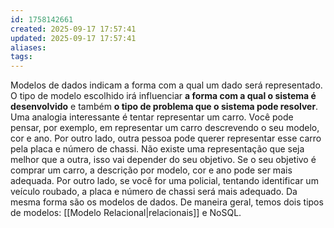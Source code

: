 ```yaml
---
id: 1758142661
created: 2025-09-17 17:57:41
updated: 2025-09-17 17:57:41
aliases:
tags:
---
```

Modelos de dados indicam a forma com a qual um dado será representado. O tipo de modelo escolhido irá influenciar **a forma com a qual o sistema é desenvolvido** e também **o tipo de problema que o sistema pode resolver**.
Uma analogia interessante é tentar representar um carro. Você pode pensar, por exemplo, em representar um carro descrevendo o seu modelo, cor e ano. Por outro lado, outra pessoa pode querer representar esse carro pela placa e número de chassi.
Não existe uma representação que seja melhor que a outra, isso vai depender do seu objetivo. Se o seu objetivo é comprar um carro, a descrição por modelo, cor e ano pode ser mais adequada. Por outro lado, se você for uma policial, tentando identificar um veículo roubado, a placa e número de chassi será mais adequado.
Da mesma forma são os modelos de dados. De maneira geral, temos dois tipos de modelos: [[Modelo Relacional|relacionais]] e NoSQL.